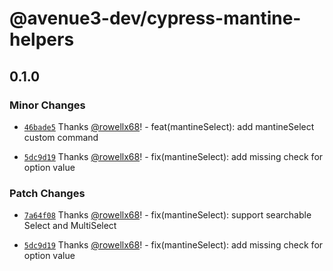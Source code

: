 # @avenue3-dev/cypress-mantine-helpers

## 0.1.0

### Minor Changes

- [`46bade5`](https://github.com/Avenue3-dev/cypress-mantine-helpers/commit/46bade55b3939462db283661f6b4a5e618fcace5) Thanks [@rowellx68](https://github.com/rowellx68)! - feat(mantineSelect): add mantineSelect custom command

- [`5dc9d19`](https://github.com/Avenue3-dev/cypress-mantine-helpers/commit/5dc9d19666283823a0383f63b218364ee793869c) Thanks [@rowellx68](https://github.com/rowellx68)! - fix(mantineSelect): add missing check for option value

### Patch Changes

- [`7a64f08`](https://github.com/Avenue3-dev/cypress-mantine-helpers/commit/7a64f0880d8231749603c61b1477dc5c54395621) Thanks [@rowellx68](https://github.com/rowellx68)! - fix(mantineSelect): support searchable Select and MultiSelect

- [`5dc9d19`](https://github.com/Avenue3-dev/cypress-mantine-helpers/commit/5dc9d19666283823a0383f63b218364ee793869c) Thanks [@rowellx68](https://github.com/rowellx68)! - fix(mantineSelect): add missing check for option value
